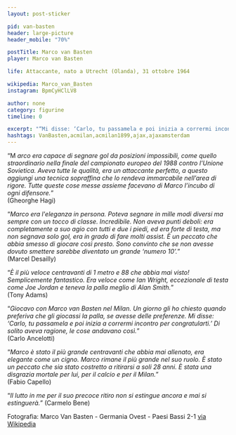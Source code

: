 ```yaml
---
layout: post-sticker

pid: van-basten
header: large-picture
header_mobile: "70%"

postTitle: Marco van Basten
player: Marco van Basten

life: Attaccante, nato a Utrecht (Olanda), 31 ottobre 1964

wikipedia: Marco_van_Basten
instagram: BpmCyHClLV8

author: none
category: figurine
timeline: 0

excerpt: "“Mi disse: ‘Carlo, tu passamela e poi inizia a corrermi incontro per congratularti.’ Di solito aveva ragione, le cose andavano così.” (@MrAncelotti)"
hashtags: VanBasten,acmilan,acmilan1899,ajax,ajaxamsterdam
---
```

“M _arco era capace di segnare gol da posizioni impossibili, come quello straordinario nella finale del campionato europeo del 1988 contro l'Unione Sovietica. Aveva tutte le qualità, era un attaccante perfetto, a questo aggiungi una tecnica sopraffina che lo rendeva immarcabile nell’area di rigore. Tutte queste cose messe assieme facevano di Marco l’incubo di ogni difensore._”  
(Gheorghe Hagi)

“_Marco era l'eleganza in persona. Poteva segnare in mille modi diversi ma sempre con un tocco di classe. Incredibile. Non aveva punti deboli: era completamente a suo agio con tutti e due i piedi, ed era forte di testa, ma non segnava solo gol, era in grado di fare molti assist. È un peccato che abbia smesso di giocare così presto. Sono convinto che se non avesse dovuto smettere sarebbe diventato un grande ‘numero 10’._”  
(Marcel Desailly)

“_È il più veloce centravanti di 1 metro e 88 che abbia mai visto! Semplicemente fantastico. Era veloce come Ian Wright, eccezionale di testa come Joe Jordan e teneva la palla meglio di Alan Smith._”  
(Tony Adams)

“_Giocavo con Marco van Basten nel Milan. Un giorno gli ho chiesto quando preferiva che gli giocassi la palla, se avesse delle preferenze. Mi disse: ‘Carlo, tu passamela e poi inizia a corrermi incontro per congratularti.’ Di solito aveva ragione, le cose andavano così._”  
(Carlo Ancelotti)

“_Marco è stato il più grande centravanti che abbia mai allenato, era elegante come un cigno. Marco rimane il più grande nel suo ruolo. È stato un peccato che sia stato costretto a ritirarsi a soli 28 anni. È stata una disgrazia mortale per lui, per il calcio e per il Milan._”  
(Fabio Capello)

“_Il lutto in me per il suo precoce ritiro non si estingue ancora e mai si estinguerà._”   (Carmelo Bene)

<div class="post-disclaimer">Fotografia:
Marco Van Basten - Germania Ovest - Paesi Bassi 2-1 <a href="//it.wikipedia.org/wiki/File:Italia_%2790,_Germania_Ovest-Paesi_Bassi_2-1,_Marco_van_Basten.jpg" target="_blank">via Wikipedia</a>
</div>
